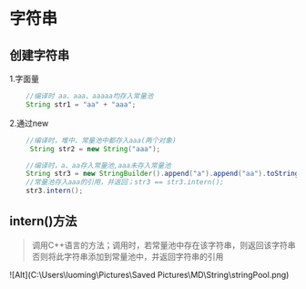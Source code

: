 # 字符串
## 创建字符串
1.字面量
```java
    //编译时 aa、aaa、aaaaa均存入常量池
    String str1 = "aa" + "aaa";
```
2.通过new
```java
    //编译时，堆中、常量池中都存入aaa(两个对象)
     String str2 = new String("aaa");

    //编译时，a、aa存入常量池,aaa未存入常量池
    String str3 = new StringBuilder().append("a").append("aa").toString();
    //常量池存入aaa的引用，并返回；str3 == str3.intern();
    str3.intern();
```
## intern()方法
> 调用C++语言的方法；调用时，若常量池中存在该字符串，则返回该字符串否则将此字符串添加到常量池中，并返回字符串的引用

![Alt](C:\Users\luoming\Pictures\Saved Pictures\MD\String\stringPool.png)

